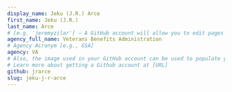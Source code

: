 ```yaml
---
display_name: Jeku (J.R.) Arce
first_name: Jeku (J.R.)
last_name: Arce
# [e.g. 'jeremyzilar'] — A GitHub account will allow you to edit pages on Digital.gov.
agency_full_name: Veterans Benefits Administration
# Agency Acronym [e.g., GSA]
agency: VA
# Also, the image used in your GitHub account can be used to populate your digital.gov profile photo.
# Learn more about getting a Github account at [URL]
github: jrarce
slug: jeku-j-r-arce
---
```

